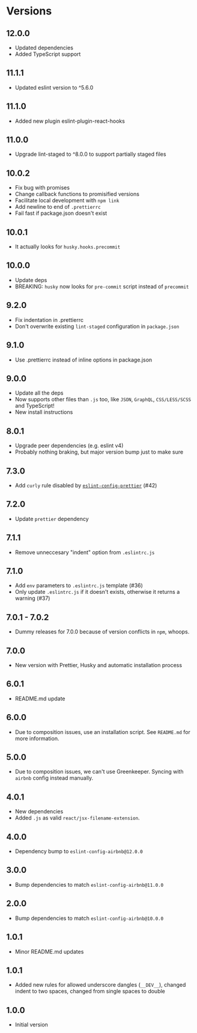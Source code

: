 # Versions

## 12.0.0

- Updated dependencies
- Added TypeScript support 

## 11.1.1

- Updated eslint version to ^5.6.0

## 11.1.0

- Added new plugin eslint-plugin-react-hooks

## 11.0.0

- Upgrade lint-staged to ^8.0.0 to support partially staged files

## 10.0.2

- Fix bug with promises
- Change callback functions to promisified versions
- Facilitate local development with `npm link`
- Add newline to end of `.prettierrc`
- Fail fast if package.json doesn't exist

## 10.0.1

- It actually looks for `husky.hooks.precommit`

## 10.0.0

- Update deps
- BREAKING: `husky` now looks for `pre-commit` script instead of `precommit`

## 9.2.0

- Fix indentation in .prettierrc
- Don't overwrite existing `lint-staged` configuration in `package.json`

## 9.1.0

- Use .prettierrc instead of inline options in package.json

## 9.0.0

- Update all the deps
- Now supports other files than `.js` too, like `JSON`, `GraphQL`, `CSS/LESS/SCSS` and TypeScript!
- New install instructions

## 8.0.1

- Upgrade peer dependencies (e.g. eslint v4)
- Probably nothing braking, but major version bump just to make sure

## 7.3.0

- Add `curly` rule disabled by [`eslint-config-prettier`](https://github.com/prettier/eslint-config-prettier#curly) (#42)

## 7.2.0

- Update `prettier` dependency

## 7.1.1

- Remove unneccesary "indent" option from `.eslintrc.js`

## 7.1.0

- Add `env` parameters to `.eslintrc.js` template (#36)
- Only update `.eslintrc.js` if it doesn't exists, otherwise it returns a warning (#37)

## 7.0.1 - 7.0.2

- Dummy releases for 7.0.0 because of version conflicts in `npm`, whoops.

## 7.0.0

- New version with Prettier, Husky and automatic installation process

## 6.0.1

- README.md update

## 6.0.0

- Due to composition issues, use an installation script. See `README.md` for more information.

## 5.0.0

- Due to composition issues, we can't use Greenkeeper. Syncing with `airbnb` config instead manually.

## 4.0.1

- New dependencies
- Added `.js` as valid `react/jsx-filename-extension`.

## 4.0.0

- Dependency bump to `eslint-config-airbnb@12.0.0`

## 3.0.0

- Bump dependencies to match `eslint-config-airbnb@11.0.0`

## 2.0.0

- Bump dependencies to match `eslint-config-airbnb@10.0.0`

## 1.0.1

- Minor README.md updates

## 1.0.1

- Added new rules for allowed underscore dangles (`__DEV__`), changed indent to two spaces, changed from single spaces to double

## 1.0.0

- Initial version
